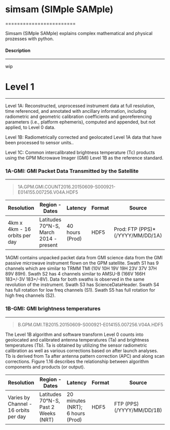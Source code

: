 # simsam (SIMple SAMple) 
========================

Simsam (SIMple SAMple) explains complex mathematical and physical prozesses with python.


#### Description
----------------

wip


# Level 1 
----------

Level 1A: Reconstructed, unprocessed instrument data at full resolution, time referenced, and annotated with ancillary information, 
including radiometric and geometric calibration coefficients and georeferencing parameters (i.e., platform ephemeris), computed and appended, 
but not applied, to Level 0 data.

Level 1B: Radiometrically corrected and geolocated Level 1A data that have been processed to sensor units..

Level 1C: Common intercalibrated brightness temperature (Tc) products using the GPM Microwave Imager (GMI) Level 1B as the reference standard.

### 1A-GMI: GMI Packet Data Transmitted by the Satellite
----------------------------------------------------------

> 1A.GPM.GMI.COUNT2016.20150609-S000921-E014155.007256.V04A.HDF5

Resolution | Region - Dates  |	Latency  | 	Format   | 	Source  
-----------|------------------|-----------|-----------|----------
4km x 4km - 16 orbits per day| 	Latitudes 70°N-S, March 2014 - present| 	40 hours (Prod)| 	HDF5 |	Prod: FTP (PPS)*(/YYYY/MM/DD/1A)

1AGMI contains unpacked packet data from GMI science data from the GMI passive microwave instrument flown on the GPM satellite. 
Swath S1 has 9 channels which are similar to TRMM TMI (10V 10H 19V 19H 23V 37V 37H 89V 89H). 
Swath S2 has 4 channels similar to AMSU-B (166V 166H 183+/-3V 183+/-8V). Data for both swaths is observed in the same revolution of the instrument. 
Swath S3 has ScienceDataHeader. Swath S4 has full rotation for low freq channels (S1). Swath S5 has full rotation for high freq channels (S2).


### 1B-GMI: GMI brightness temperatures
-----------------------------------------

> B.GPM.GMI.TB2015.20150609-S000921-E014155.007256.V04A.HDF5

The Level 1B algorithm and software transform Level 0 counts into geolocated and calibrated antenna temperatures (Ta) and brightness temperatures (Tb). 
Ta is obtained by utilizing the sensor radiometric calibration as well as various corrections based on after launch analyses. 
Tb is derived from Ta after antenna pattern correction (APC) and along scan corrections. 
Figure 1.16 describes the relationship between algorithm components and products (or output).

Resolution | Region - Dates  |	Latency  | 	Format   | 	Source  
-----------|------------------|-----------|-----------|----------
Varies by Channel - 16 orbits per day |	Latitudes 70°N-S, Past 2 Weeks (NRT) |	20 minutes (NRT); 6 hours (Prod) 	|HDF5 |	FTP (PPS) (/YYYY/MM/DD/1B)




